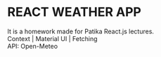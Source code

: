 # REACT WEATHER APP
It is a homework made for Patika React.js lectures. <br>
Context | Material UI | Fetching <br>
API: Open-Meteo
